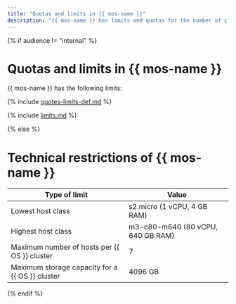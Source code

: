 ```yaml
---
title: "Quotas and limits in {{ mos-name }}"
description: "{{ mos-name }} has limits and quotas for the number of clusters, total number of processor cores for all hosts, total amount of RAM for all hosts, and total storage for all clusters per cloud. For more information about the service restrictions, read this article."
---
```


{% if audience != "internal" %}

# Quotas and limits in {{ mos-name }}

{{ mos-name }} has the following limits:

{% include [quotes-limits-def.md](../../_includes/quotes-limits-def.md) %}

{% include [limits.md](../../_includes/mdb/mos/limits.md) %}

{% else %}

# Technical restrictions of {{ mos-name }}

| Type of limit | Value |
|----------------------------------------------------------|-----------------------------------|
| Lowest host class | s2.micro (1 vCPU, 4 GB RAM) |
| Highest host class | m3-c80-m640 (80 vCPU, 640 GB RAM) |
| Maximum number of hosts per {{ OS }} cluster | 7 |
| Maximum storage capacity for a {{ OS }} cluster | 4096 GB |

{% endif %}

